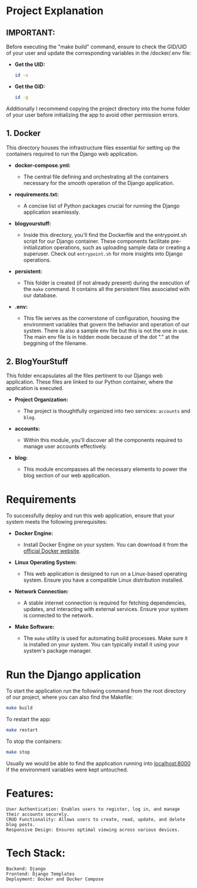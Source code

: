 # Project Explanation

## IMPORTANT:

Before executing the "make build" command, ensure to check the GID/UID of your user and update the corresponding variables in the /docker/.env file:

- **Get the UID:**
   ```bash
   id -u
   
- **Get the GID:**
   ```bash
   id -g

Additionally I recommend copying the project directory into the home folder of your user before initializing the app to avoid other permission errors.

## 1. Docker

This directory houses the infrastructure files essential for setting up the containers required to run the Django web application.

- **docker-compose.yml:**
  - The central file defining and orchestrating all the containers necessary for the smooth operation of the Django application.

- **requirements.txt:**
  - A concise list of Python packages crucial for running the Django application seamlessly.

- **blogyourstuff:**
  - Inside this directory, you'll find the Dockerfile and the entrypoint.sh script for our Django container. These components facilitate pre-initialization operations, such as uploading sample data or creating a superuser. Check out `entrypoint.sh` for more insights into Django operations.

- **persistent:**
  - This folder is created (if not already present) during the execution of the `make` command. It contains all the persistent files associated with our database.

- **.env:**
  - This file serves as the cornerstone of configuration, housing the environment variables that govern the behavior and operation of our system.
    There is also a sample env file but this is not the one in use. The main env file is in hidden mode because of the dot "." at the beggining of the filename.

## 2. BlogYourStuff

This folder encapsulates all the files pertinent to our Django web application. These files are linked to our Python container, where the application is executed.

- **Project Organization:**
  - The project is thoughtfully organized into two services: `accounts` and `blog`.

- **accounts:**
  - Within this module, you'll discover all the components required to manage user accounts effectively.

- **blog:**
  - This module encompasses all the necessary elements to power the blog section of our web application.



# Requirements

To successfully deploy and run this web application, ensure that your system meets the following prerequisites:

- **Docker Engine:**
  - Install Docker Engine on your system. You can download it from the [official Docker website](https://docs.docker.com/get-docker/).

- **Linux Operating System:**
  - This web application is designed to run on a Linux-based operating system. Ensure you have a compatible Linux distribution installed.

- **Network Connection:**
  - A stable internet connection is required for fetching dependencies, updates, and interacting with external services. Ensure your system is connected to the network.

- **Make Software:**
  - The `make` utility is used for automating build processes. Make sure it is installed on your system. You can typically install it using your system's package manager.

# Run the Django application

To start the application run the following command from the root directory of our project, where you can also find the Makefile:

```bash
make build
```

To restart the app:
```bash
make restart
```

To stop the containers:
```bash
make stop
```

Usually we would be able to find the application running into [localhost:8000](http://localhost:8000) if the environment variables were kept untouched.

# Features:

    User Authentication: Enables users to register, log in, and manage their accounts securely.
    CRUD Functionality: Allows users to create, read, update, and delete blog posts.
    Responsive Design: Ensures optimal viewing across various devices.

# Tech Stack:

    Backend: Django
    Frontend: Django Templates
    Deployment: Docker and Docker Compose


